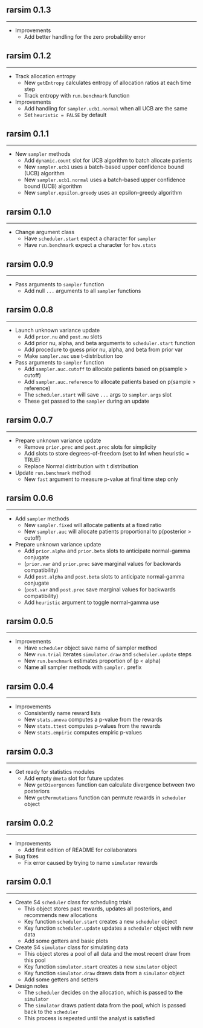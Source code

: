 ## rarsim 0.1.3
---------------------
* Improvements
    * Add better handling for the zero probability error

## rarsim 0.1.2
---------------------
* Track allocation entropy
    * New `getEntropy` calculates entropy of allocation ratios at each time step
    * Track entropy with `run.benchmark` function
* Improvements
    * Add handling for `sampler.ucb1.normal` when all UCB are the same
    * Set `heuristic = FALSE` by default

## rarsim 0.1.1
---------------------
* New `sampler` methods
    * Add `dynamic.count` slot for UCB algorithm to batch allocate patients
    * New `sampler.ucb1` uses a batch-based upper confidence bound (UCB) algorithm
    * New `sampler.ucb1.normal` uses a batch-based upper confidence bound (UCB) algorithm
    * New `sampler.epsilon.greedy` uses an epsilon-greedy algorithm

## rarsim 0.1.0
---------------------
* Change argument class
    * Have `scheduler.start` expect a character for `sampler`
    * Have `run.benchmark` expect a character for `how.stats`

## rarsim 0.0.9
---------------------
* Pass arguments to `sampler` function
    * Add null `...` arguments to all `sampler` functions

## rarsim 0.0.8
---------------------
* Launch unknown variance update
    * Add `prior.nu` and `post.nu` slots
    * Add prior nu, alpha, and beta arguments to `scheduler.start` function
    * Add procedure to guess prior nu, alpha, and beta from prior var
    * Make `sampler.auc` use t-distribution too
* Pass arguments to `sampler` function
    * Add `sampler.auc.cutoff` to allocate patients based on p(sample > cutoff)
    * Add `sampler.auc.reference` to allocate patients based on p(sample > reference)
    * The `scheduler.start` will save `...` args to `sampler.args` slot
    * These get passed to the `sampler` during an update

## rarsim 0.0.7
---------------------
* Prepare unknown variance update
    * Remove `prior.prec` and `post.prec` slots for simplicity
    * Add slots to store degrees-of-freedom (set to Inf when heuristic = TRUE)
    * Replace Normal distribution with t distribution
* Update `run.benchmark` method
    * New `fast` argument to measure p-value at final time step only

## rarsim 0.0.6
---------------------
* Add `sampler` methods
    * New `sampler.fixed` will allocate patients at a fixed ratio
    * New `sampler.auc` will allocate patients proportional to p(posterior > cutoff)
* Prepare unknown variance update
    * Add `prior.alpha` and `prior.beta` slots to anticipate normal-gamma conjugate
    * (`prior.var` and `prior.prec` save marginal values for backwards compatibility)
    * Add `post.alpha` and `post.beta` slots to anticipate normal-gamma conjugate
    * (`post.var` and `post.prec` save marginal values for backwards compatibility)
    * Add `heuristic` argument to toggle normal-gamma use

## rarsim 0.0.5
---------------------
* Improvements
    * Have `scheduler` object save name of sampler method
    * New `run.trial` iterates `simulator.draw` and `scheduler.update` steps
    * New `run.benchmark` estimates proportion of (p < alpha)
    * Name all sampler methods with `sampler.` prefix

## rarsim 0.0.4
---------------------
* Improvements
    * Consistently name reward lists
    * New `stats.anova` computes a p-value from the rewards
    * New `stats.ttest` computes p-values from the rewards
    * New `stats.empiric` computes empiric p-values

## rarsim 0.0.3
---------------------
* Get ready for statistics modules
    * Add empty `@meta` slot for future updates
    * New `getDivergences` function can calculate divergence between two posteriors
    * New `getPermutations` function can permute rewards in `scheduler` object

## rarsim 0.0.2
---------------------
* Improvements
    * Add first edition of README for collaborators
* Bug fixes
    * Fix error caused by trying to name `simulator` rewards

## rarsim 0.0.1
---------------------
* Create S4 `scheduler` class for scheduling trials
    * This object stores past rewards, updates all posteriors, and recommends new allocations
    * Key function `scheduler.start` creates a new `scheduler` object
    * Key function `scheduler.update` updates a `scheduler` object with new data
    * Add some getters and basic plots
* Create S4 `simulator` class for simulating data
    * This object stores a pool of all data and the most recent draw from this pool
    * Key function `simulator.start` creates a new `simulator` object
    * Key function `simulator.draw` draws data from a `simulator` object
    * Add some getters and setters
* Design notes
    * The `scheduler` decides on the allocation, which is passed to the `simulator`
    * The `simulator` draws patient data from the pool, which is passed back to the `scheduler`
    * This process is repeated until the analyst is satisfied
